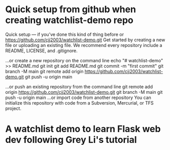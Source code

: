 # Quick setup from github when creating watchlist-demo repo

Quick setup — if you’ve done this kind of thing before
or	
https://github.com/cjj2003/watchlist-demo.git
Get started by creating a new file or uploading an existing file. We recommend every repository include a README, LICENSE, and .gitignore.

…or create a new repository on the command line
echo "# watchlist-demo" >> README.md
git init
git add README.md
git commit -m "first commit"
git branch -M main
git remote add origin https://github.com/cjj2003/watchlist-demo.git
git push -u origin main

…or push an existing repository from the command line
git remote add origin https://github.com/cjj2003/watchlist-demo.git
git branch -M main
git push -u origin main
…or import code from another repository
You can initialize this repository with code from a Subversion, Mercurial, or TFS project.

# A watchlist demo to learn Flask web dev following Grey Li's tutorial


